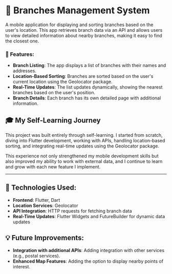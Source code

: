 # 📍 Branches Management System

A mobile application for displaying and sorting branches based on the user's location. This app retrieves branch data via an API and allows users to view detailed information about nearby branches, making it easy to find the closest one.

### 📝 **Features**:
- **Branch Listing**: The app displays a list of branches with their names and addresses.
- **Location-Based Sorting**: Branches are sorted based on the user's current location using the Geolocator package.
- **Real-Time Updates**: The list updates dynamically, showing the nearest branches based on the user's position.
- **Branch Details**: Each branch has its own detailed page with additional information.

## 🎓 **My Self-Learning Journey**  
This project was built entirely through self-learning. I started from scratch, diving into Flutter development, working with APIs, handling location-based sorting, and integrating real-time updates using the Geolocator package.

This experience not only strengthened my mobile development skills but also improved my ability to work with external data, and I continue to learn and grow with each new feature I implement.

---

## 🚀 **Technologies Used**:  
- **Frontend**: Flutter, Dart  
- **Location Services**: Geolocator  
- **API Integration**: HTTP requests for fetching branch data  
- **Real-Time Updates**: Flutter Widgets and FutureBuilder for dynamic data updates

## 💡 **Future Improvements**:
- **Integration with additional APIs**: Adding integration with other services (e.g., postal services).
- **Enhanced Map Features**: Adding the option to display nearby points of interest.


